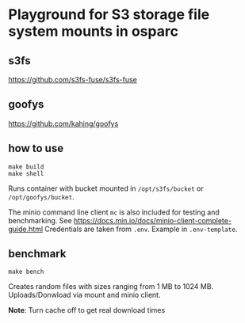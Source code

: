 # Playground for S3 storage file system mounts in osparc

## s3fs

https://github.com/s3fs-fuse/s3fs-fuse

## goofys

https://github.com/kahing/goofys


## how to use

```
make build
make shell
```

Runs container with bucket mounted in ```/opt/s3fs/bucket``` or ```/opt/goofys/bucket```.

The minio command line client ```mc``` is also included for testing and benchmarking. See 
https://docs.min.io/docs/minio-client-complete-guide.html
Credentials are taken from ```.env```. Example in ```.env-template```.

## benchmark

```
make bench
```
Creates random files with sizes ranging from 1 MB to 1024 MB. Uploads/Donwload via mount and minio client.

**Note**: Turn cache off to get real download times